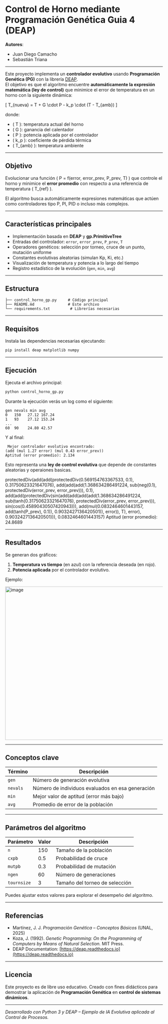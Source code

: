# Control de Horno mediante Programación Genética Guia 4 (DEAP)

**Autores**:  
- Juan Diego Camacho  
- Sebastián Triana

---


Este proyecto implementa un **controlador evolutivo** usando **Programación Genética (PG)** con la librería [DEAP](https://deap.readthedocs.io/en/master/).  
El objetivo es que el algoritmo encuentre **automáticamente la expresión matemática (ley de control)** que minimice el error de temperatura en un horno con la siguiente dinámica:

\[
T_{nueva} = T + G \cdot P - k_p \cdot (T - T_{amb})
\]

donde:
- \( T \): temperatura actual del horno
- \( G \): ganancia del calentador
- \( P \): potencia aplicada por el controlador
- \( k_p \): coeficiente de pérdida térmica
- \( T_{amb} \): temperatura ambiente

---

## Objetivo

Evolucionar una función \( P = f(error, error\_prev, P\_prev, T) \) que controle el horno y minimice el **error promedio** con respecto a una referencia de temperatura \( T_{ref} \).

El algoritmo busca automáticamente expresiones matemáticas que actúen como controladores tipo P, PI, PID o incluso más complejos.

---

## Características principales

- Implementación basada en **DEAP** y **gp.PrimitiveTree**
- Entradas del controlador: `error`, `error_prev`, `P_prev`, `T`
- Operadores genéticos: selección por torneo, cruce de un punto, mutación uniforme
- Constantes evolutivas aleatorias (simulan Kp, Ki, etc.)
- Visualización de temperatura y potencia a lo largo del tiempo
- Registro estadístico de la evolución (`gen`, `min`, `avg`)

---

## Estructura

```
├── control_horno_gp.py     # Código principal
├── README.md               # Este archivo
└── requirements.txt         # Librerías necesarias
```

---

## Requisitos

Instala las dependencias necesarias ejecutando:

```bash
pip install deap matplotlib numpy
```

---

## Ejecución

Ejecuta el archivo principal:

```bash
python control_horno_gp.py
```

Durante la ejecución verás un log como el siguiente:

```
gen nevals min avg
0   150   27.12 167.24
1   93    27.12 153.24
...
60  90    24.80 42.57
```

Y al final:

```
 Mejor controlador evolutivo encontrado:
(add (mul 1.27 error) (mul 0.43 error_prev))
Aptitud (error promedio): 2.134
```

Esto representa una **ley de control evolutiva** que depende de constantes aleatorias y operaiones basicas.

protectedDiv(add(add(protectedDiv(0.569154763367533, 0.1), 0.31750623321647076), add(add(add(1.368634286491224, sub(neg(0.1), protectedDiv(error_prev, error_prev))), 0.1), add(add(protectedDiv(sin(add(add(add(add(1.368634286491224, sub(tanh(0.31750623321647076), protectedDiv(error_prev, error_prev))), sin(cos(0.45890430507420943))), add(mul(0.0832464601443157, add(tanh(P_prev), 0.1)), 0.9032427136420501)), error)), T), error), 0.9032427136420501))), 0.0832464601443157)
Aptitud (error promedio): 24.8689

---

## Resultados

Se generan dos gráficos:
1. **Temperatura vs tiempo** (en azul) con la referencia deseada (en rojo).
2. **Potencia aplicada** por el controlador evolutivo.

Ejemplo:

<img width="989" height="490" alt="image" src="https://github.com/user-attachments/assets/0bada654-0bab-428c-b2d0-bf911e3ea556" />


---

##  Conceptos clave

| Término | Descripción |
|----------|--------------|
| `gen` | Número de generación evolutiva |
| `nevals` | Número de individuos evaluados en esa generación |
| `min` | Mejor valor de aptitud (error más bajo) |
| `avg` | Promedio de error de la población |

---

##  Parámetros del algoritmo

| Parámetro | Valor | Descripción |
|------------|--------|-------------|
| `n` | 150 | Tamaño de la población |
| `cxpb` | 0.5 | Probabilidad de cruce |
| `mutpb` | 0.3 | Probabilidad de mutación |
| `ngen` | 60 | Número de generaciones |
| `tournsize` | 3 | Tamaño del torneo de selección |

Puedes ajustar estos valores para explorar el desempeño del algoritmo.

---

## Referencias

- Martínez, J. J. *Programación Genética – Conceptos Básicos* (UNAL, 2025)
- Koza, J. (1992). *Genetic Programming: On the Programming of Computers by Means of Natural Selection.* MIT Press.
- DEAP Documentation: [https://deap.readthedocs.io](https://deap.readthedocs.io)

---

##  Licencia

Este proyecto es de libre uso educativo. Creado con fines didácticos para demostrar la aplicación de **Programación Genética** en **control de sistemas dinámicos**.

---

 *Desarrollado con Python 3 y DEAP – Ejemplo de IA Evolutiva aplicada al Control de Procesos.*
